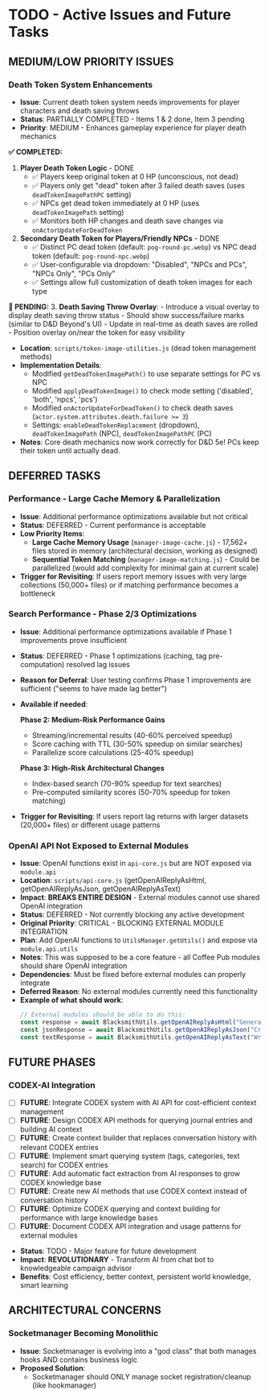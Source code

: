 # TODO - Active Issues and Future Tasks

## MEDIUM/LOW PRIORITY ISSUES

### Death Token System Enhancements
- **Issue**: Current death token system needs improvements for player characters and death saving throws
- **Status**: PARTIALLY COMPLETED - Items 1 & 2 done, Item 3 pending
- **Priority**: MEDIUM - Enhances gameplay experience for player death mechanics

**✅ COMPLETED:**
  1. **Player Death Token Logic** - DONE
     - ✅ Players keep original token at 0 HP (unconscious, not dead)
     - ✅ Players only get "dead" token after 3 failed death saves (uses `deadTokenImagePathPC` setting)
     - ✅ NPCs get dead token immediately at 0 HP (uses `deadTokenImagePath` setting)
     - ✅ Monitors both HP changes and death save changes via `onActorUpdateForDeadToken`
  2. **Secondary Death Token for Players/Friendly NPCs** - DONE
     - ✅ Distinct PC dead token (default: `pog-round-pc.webp`) vs NPC dead token (default: `pog-round-npc.webp`)
     - ✅ User-configurable via dropdown: "Disabled", "NPCs and PCs", "NPCs Only", "PCs Only"
     - ✅ Settings allow full customization of death token images for each type

**🔲 PENDING:**
  3. **Death Saving Throw Overlay**:
     - Introduce a visual overlay to display death saving throw status
     - Should show success/failure marks (similar to D&D Beyond's UI)
     - Update in real-time as death saves are rolled
     - Position overlay on/near the token for easy visibility
     
- **Location**: `scripts/token-image-utilities.js` (dead token management methods)
- **Implementation Details**:
  - Modified `getDeadTokenImagePath()` to use separate settings for PC vs NPC
  - Modified `applyDeadTokenImage()` to check mode setting ('disabled', 'both', 'npcs', 'pcs')
  - Modified `onActorUpdateForDeadToken()` to check death saves (`actor.system.attributes.death.failure >= 3`)
  - Settings: `enableDeadTokenReplacement` (dropdown), `deadTokenImagePath` (NPC), `deadTokenImagePathPC` (PC)
- **Notes**: Core death mechanics now work correctly for D&D 5e! PCs keep their token until actually dead.

## DEFERRED TASKS

### Performance - Large Cache Memory & Parallelization
- **Issue**: Additional performance optimizations available but not critical
- **Status**: DEFERRED - Current performance is acceptable
- **Low Priority Items**:
  - **Large Cache Memory Usage** (`manager-image-cache.js`) - 17,562+ files stored in memory (architectural decision, working as designed)
  - **Sequential Token Matching** (`manager-image-matching.js`) - Could be parallelized (would add complexity for minimal gain at current scale)
- **Trigger for Revisiting**: If users report memory issues with very large collections (50,000+ files) or if matching performance becomes a bottleneck

### Search Performance - Phase 2/3 Optimizations
- **Issue**: Additional performance optimizations available if Phase 1 improvements prove insufficient
- **Status**: DEFERRED - Phase 1 optimizations (caching, tag pre-computation) resolved lag issues
- **Reason for Deferral**: User testing confirms Phase 1 improvements are sufficient ("seems to have made lag better")
- **Available if needed**:
  
  **Phase 2: Medium-Risk Performance Gains**
  - Streaming/incremental results (40-60% perceived speedup)
  - Score caching with TTL (30-50% speedup on similar searches)
  - Parallelize score calculations (25-40% speedup)
  
  **Phase 3: High-Risk Architectural Changes**
  - Index-based search (70-90% speedup for text searches)
  - Pre-computed similarity scores (50-70% speedup for token matching)

- **Trigger for Revisiting**: If users report lag returns with larger datasets (20,000+ files) or different usage patterns

### OpenAI API Not Exposed to External Modules
- **Issue**: OpenAI functions exist in `api-core.js` but are NOT exposed via `module.api`
- **Location**: `scripts/api-core.js` (getOpenAIReplyAsHtml, getOpenAIReplyAsJson, getOpenAIReplyAsText)
- **Impact**: **BREAKS ENTIRE DESIGN** - External modules cannot use shared OpenAI integration
- **Status**: DEFERRED - Not currently blocking any active development
- **Original Priority**: CRITICAL - BLOCKING EXTERNAL MODULE INTEGRATION
- **Plan**: Add OpenAI functions to `UtilsManager.getUtils()` and expose via `module.api.utils`
- **Notes**: This was supposed to be a core feature - all Coffee Pub modules should share OpenAI integration
- **Dependencies**: Must be fixed before external modules can properly integrate
- **Deferred Reason**: No external modules currently need this functionality
- **Example of what should work**:
  ```javascript
  // External modules should be able to do this:
  const response = await BlacksmithUtils.getOpenAIReplyAsHtml("Generate a monster description");
  const jsonResponse = await BlacksmithUtils.getOpenAIReplyAsJson("Create a loot table");
  const textResponse = await BlacksmithUtils.getOpenAIReplyAsText("Write a quest hook");
  ```

## FUTURE PHASES

### CODEX-AI Integration
- [ ] **FUTURE**: Integrate CODEX system with AI API for cost-efficient context management
- [ ] **FUTURE**: Design CODEX API methods for querying journal entries and building AI context
- [ ] **FUTURE**: Create context builder that replaces conversation history with relevant CODEX entries
- [ ] **FUTURE**: Implement smart querying system (tags, categories, text search) for CODEX entries
- [ ] **FUTURE**: Add automatic fact extraction from AI responses to grow CODEX knowledge base
- [ ] **FUTURE**: Create new AI methods that use CODEX context instead of conversation history
- [ ] **FUTURE**: Optimize CODEX querying and context building for performance with large knowledge bases
- [ ] **FUTURE**: Document CODEX API integration and usage patterns for external modules
- **Status**: TODO - Major feature for future development
- **Impact**: **REVOLUTIONARY** - Transform AI from chat bot to knowledgeable campaign advisor
- **Benefits**: Cost efficiency, better context, persistent world knowledge, smart learning

## ARCHITECTURAL CONCERNS

### Socketmanager Becoming Monolithic
- **Issue**: Socketmanager is evolving into a "god class" that both manages hooks AND contains business logic
- **Proposed Solution**:
  - Socketmanager should ONLY manage socket registration/cleanup (like hookmanager)
